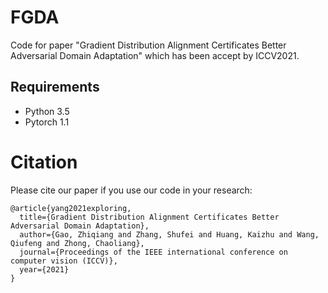 # FGDA
Code for paper "Gradient Distribution Alignment Certificates Better Adversarial Domain Adaptation" which has been accept by ICCV2021.

## Requirements
- Python 3.5
- Pytorch 1.1

# Citation
Please cite our paper if you use our code in your research:
```
@article{yang2021exploring,
  title={Gradient Distribution Alignment Certificates Better Adversarial Domain Adaptation},
  author={Gao, Zhiqiang and Zhang, Shufei and Huang, Kaizhu and Wang, Qiufeng and Zhong, Chaoliang},
  journal={Proceedings of the IEEE international conference on computer vision (ICCV)},
  year={2021}
}
```
